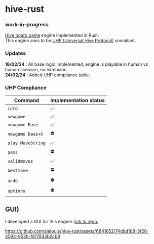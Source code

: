 # hive-rust

### work-in-progress

[Hive board game](https://www.gen42.com/download/rules/hive/Hive_English_Rules.pdf) engine implemented in Rust.  
This engine aims to be [UHP (Universal Hive Protocol)](https://github.com/jonthysell/Mzinga/wiki/UniversalHiveProtocol) compliant.

### Updates
**18/02/24** : All base logic implemented, engine is playable in human vs human scenario, no extension.  
**24/02/24** : Added UHP compliance table.

### UHP Compliance
| Command           | Implementation status |
|-------------------|----------------------|
| `info`            | ✅         |
| `newgame`         | ✅         |
| `newgame Base`    | ✅         |
| `newgame Base+X`  | ⛔          |
| `play MoveString` | ✅          |
| `pass`            | ⛔          |
| `validmoves`      | ✅          |
| `bestmove`        | ⛔          |
| `undo`            | ⛔          |
| `options`         | ⛔          |  

## GUI)
I developed a GUI for this engine: [link to repo.](https://github.com/alelouis/hive-gui)

https://github.com/alelouis/hive-rust/assets/6841652/74dbd1b8-3f26-4594-952b-f817843b2cb8

